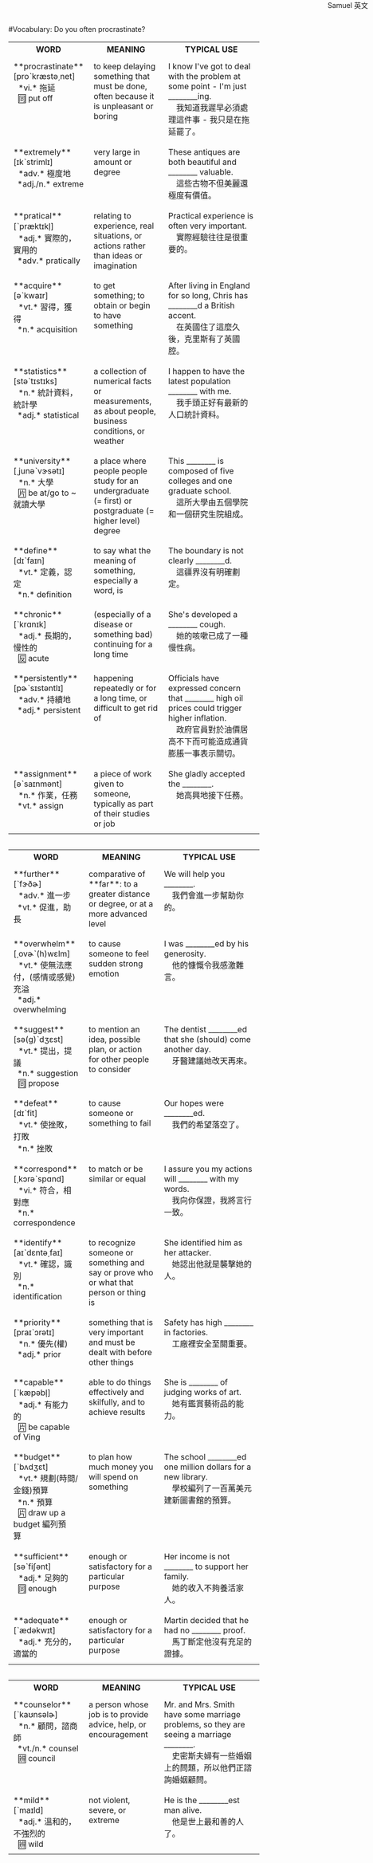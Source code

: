 <style>	
table {margin:auto;}	
td {border: black 0px solid; vertical-align: text-top; padding: 10px;}	
small {border: black 1px solid; }	
.word {width: 30%;}
.mean {width: 30%;}
.typi {width: 40%;}
span {margin: 0 10px;}
.tag {position: absolute; right:10px; top:0px;}
</style>
<div class="tag">Samuel 英文</div>
#Vocabulary: Do you often procrastinate?
<div markdown="1">
<table markdown="1">
<tr>	
	    <th class="word">WORD</th>
	    <th class="mean">MEANING</th>
	    <th class="typi">TYPICAL USE</th>
</tr>	
<tr>	<td>**procrastinate** [proˋkræstə͵net]<br><span>*vi.* 拖延</span><br><span><small>同</small>&nbsp;put off</span></td>	<td>to keep delaying something that must be done, often because it is unpleasant or boring</td>	<td>I know I've got to deal with the problem at some point - I'm just ________ing. <br>&emsp;我知道我遲早必須處理這件事 - 我只是在拖延罷了。</td>	</tr>
<tr>	<td>**extremely** [ɪkˋstrimlɪ]<br><span>*adv.* 極度地</span><br>&ensp;*adj./n.* extreme</span></td>	<td>very large in amount or degree</td>	<td>These antiques are both beautiful and ________ valuable.<br>&emsp;這些古物不但美麗還極度有價值。</td>	</tr>
<tr>	<td>**pratical** [ˋpræktɪkl̩]<br><span>*adj.* 實際的，實用的</span><br>&ensp;*adv.* pratically</span></td>	<td>relating to experience, real situations, or actions rather than ideas or imagination</td>	<td>Practical experience is often very important. <br>&emsp;實際經驗往往是很重要的。</td>	</tr>
<tr>	<td>**acquire** [əˋkwaɪr]<br><span>*vt.* 習得，獲得</span><br>&ensp;*n.* acquisition</span></td>	<td>to get something;  to obtain or begin to have something</td>	<td>After living in England for so long, Chris has ________d a British accent. <br>&emsp;在英國住了這麼久後，克里斯有了英國腔。</td>	</tr>
<tr>	<td>**statistics** [stəˋtɪstɪks]<br><span>*n.* 統計資料，統計學</span><br>&ensp;*adj.* statistical</span></td>	<td>a collection of numerical facts or measurements, as about people, business conditions, or weather</td>	<td>I happen to have the latest population ________ with me. <br>&emsp;我手頭正好有最新的人口統計資料。</td>	</tr>
<tr>	<td>**university** [͵junəˋvɝsətɪ]<br><span>*n.* 大學</span><br><span><small>片</small>&nbsp;be at/go to ~ 就讀大學</span></td>	<td>a place where people people study for an undergraduate (= first) or postgraduate (= higher level) degree</td>	<td>This ________ is composed of five colleges and one graduate school. <br>&emsp;這所大學由五個學院和一個研究生院組成。</td>	</tr>
<tr>	<td>**define** [dɪˋfaɪn]<br><span>*vt.* 定義，認定</span><br>&ensp;*n.* definition</span></td>	<td> to say what the meaning of something, especially a word, is</td>	<td>The boundary is not clearly ________d. <br>&emsp;這疆界沒有明確劃定。</td>	</tr>
<tr>	<td>**chronic** [ˋkrɑnɪk]<br><span>*adj.* 長期的，慢性的</span><br><span><small>反</small>&nbsp;acute</span></td>	<td>(especially of a disease or something bad) continuing for a long time</td>	<td>She's developed a ________ cough. <br>&emsp;她的咳嗽已成了一種慢性病。</td>	</tr>
<tr>	<td>**persistently** [pɚˋsɪstəntlɪ]<br><span>*adv.* 持續地</span><br>&ensp;*adj.* persistent</span></td>	<td>happening repeatedly or for a long time, or difficult to get rid of</td>	<td>Officials have expressed concern that ________ high oil prices could trigger higher inflation.<br>&emsp;政府官員對於油價居高不下而可能造成通貨膨脹一事表示關切。</td>	</tr>
<tr>	<td>**assignment** [əˋsaɪnmənt]<br><span>*n.* 作業，任務</span><br>&ensp;*vt.* assign</span></td>	<td>a piece of work given to someone, typically as part of their studies or job</td>	<td>She gladly accepted the ________. <br>&emsp;她高興地接下任務。</td>	</tr>
	
</table>
</div>	

<p style="page-break-after:always"></p>

<div markdown="1">
<table markdown="1">	
<tr>	
	    <th class="word">WORD</th>
	    <th class="mean">MEANING</th>
	    <th class="typi">TYPICAL USE</th>
</tr>
<tr>	<td>**further** [ˋfɝðɚ]<br><span>*adv.* 進一步</span><br>&ensp;*vt.* 促進，助長</span></td>	<td>comparative of **far**: to a greater distance or degree, or at a more advanced level</td>	<td>We will help you ________. <br>&emsp;我們會進一步幫助你的。</td>	</tr>
<tr>	<td>**overwhelm** [͵ovɚˋ(h)wɛlm]<br><span>*vt.* 使無法應付，(感情或感覺)充溢</span><br>&ensp;*adj.* overwhelming</span></td>	<td>to cause someone to feel sudden strong emotion</td>	<td>I was ________ed by his generosity. <br>&emsp;他的慷慨令我感激難言。</td>	</tr>
<tr>	<td>**suggest** [sə(g)ˋdʒɛst]<br><span>*vt.* 提出，提議</span><br>&ensp;*n.* suggestion</span><br><span><small>同</small>&nbsp;propose</span></td>	<td>to mention an idea, possible plan, or action for other people to consider</td>	<td>The dentist ________ed that she (should) come another day. <br>&emsp;牙醫建議她改天再來。</td>	</tr>
<tr>	<td>**defeat** [dɪˋfit]<br><span>*vt.* 使挫敗，打敗</span><br>&ensp;*n.* 挫敗</span></td>	<td>to cause someone or something to fail</td>	<td>Our hopes were ________ed. <br>&emsp;我們的希望落空了。</td>	</tr>
<tr>	<td>**correspond** [͵kɔrəˋspɑnd]<br><span>*vi.* 符合，相對應</span><br>&ensp;*n.* correspondence</span></td>	<td>to match or be similar or equal</td>	<td>I assure you my actions will ________ with my words. <br>&emsp;我向你保證，我將言行一致。</td>	</tr>
<tr>	<td>**identify** [aɪˋdɛntə͵faɪ]<br><span>*vt.* 確認，識別</span><br>&ensp;*n.* identification</span></td>	<td>to recognize someone or something and say or prove who or what that person or thing is</td>	<td>She identified him as her attacker. <br>&emsp;她認出他就是襲擊她的人。</td>	</tr>
<tr>	<td>**priority** [praɪˋɔrətɪ]<br><span>*n.* 優先(權)</span><br>&ensp;*adj.* prior</span></td>	<td>something that is very important and must be dealt with before other things</td>	<td>Safety has high ________ in factories. <br>&emsp;工廠裡安全至關重要。</td>	</tr>
<tr>	<td>**capable** [ˋkæpəbl̩]<br><span>*adj.* 有能力的</span><br><span><small>片</small>&nbsp;be capable of Ving</span></td>	<td>able to do things effectively and skilfully, and to achieve results</td>	<td>She is ________ of judging works of art. <br>&emsp;她有鑑賞藝術品的能力。</td>	</tr>
<tr>	<td>**budget** [ˋbʌdʒɛt]<br><span>*vt.* 規劃(時間/金錢)預算</span><br>&ensp;*n.* 預算</span><br><span><small>片</small>&nbsp;draw up a budget 編列預算</span></td>	<td>to plan how much money you will spend on something</td>	<td>The school ________ed one million dollars for a new library. <br>&emsp;學校編列了一百萬美元建新圖書館的預算。</td>	</tr>
<tr>	<td>**sufficient** [səˋfiʃənt]<br><span>*adj.* 足夠的</span><br><span><small>同</small>&nbsp;enough</span></td>	<td>enough or satisfactory for a particular purpose</td>	<td>Her income is not ________ to support her family. <br>&emsp;她的收入不夠養活家人。</td>	</tr>
<tr>	<td>**adequate** [ˋædəkwɪt]<br><span>*adj.* 充分的，適當的</span></td>	<td>enough or satisfactory for a particular purpose</td>	<td>Martin decided that he had no ________ proof. <br>&emsp;馬丁斷定他沒有充足的證據。</td>	</tr>
</table>	
</div>

<p style="page-break-after:always"></p>	

<div markdown="1">
<table markdown="1">	
<tr>	
	    <th class="word">WORD</th>
	    <th class="mean">MEANING</th>
	    <th class="typi">TYPICAL USE</th>
</tr>
<tr>	<td>**counselor** [ˋkaʊnsəlɚ]<br><span>*n.* 顧問，諮商師</span><br>&ensp;*vt./n.* counsel</span><br><span><small>辨</small>&nbsp;council</span></td>	<td>a person whose job is to provide advice, help, or encouragement</td>	<td>Mr. and Mrs. Smith have some marriage problems, so they are seeing a marriage ________.<br>&emsp;史密斯夫婦有一些婚姻上的問題，所以他們正諮詢婚姻顧問。</td>	</tr>
<tr>	<td>**mild** [ˋmaɪld]<br><span>*adj.* 溫和的，不強烈的</span><br><span><small>辨</small>&nbsp;wild</span></td>	<td>not violent, severe, or extreme</td>	<td>He is the ________est man alive.<br>&emsp;他是世上最和善的人了。</td>	</tr>
</table>	
</div>

<p style="page-break-after:always"></p>

